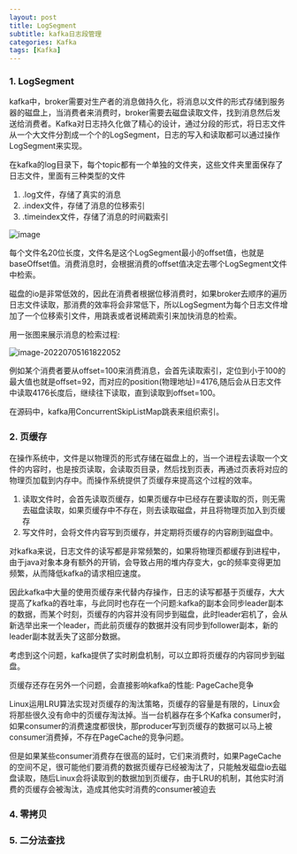 ```yaml
---
layout: post
title: LogSegment
subtitle: kafka日志段管理
categories: Kafka
tags: [Kafka]
---
```


### 1. LogSegment

kafka中，broker需要对生产者的消息做持久化，将消息以文件的形式存储到服务器的磁盘上，当消费者来消费时，broker需要去磁盘读取文件，找到消息然后发送给消费者。Kafka对日志持久化做了精心的设计，通过分段的形式，将日志文件从一个大文件分割成一个个的LogSegment，日志的写入和读取都可以通过操作LogSegment来实现。



在kafka的log目录下，每个topic都有一个单独的文件夹，这些文件夹里面保存了日志文件，里面有三种类型的文件

1. .log文件，存储了真实的消息
2. .index文件，存储了消息的位移索引
3. .timeindex文件，存储了消息的时间戳索引

![image](https://jiang523.github.io/images/2022-07-01-kafka-logSegment/69e4b0a6.png)

每个文件名20位长度，文件名是这个LogSegment最小的offset值，也就是baseOffset值。消费消息时，会根据消费的offset值决定去哪个LogSegment文件中检索。



磁盘的io是非常低效的，因此在消费者根据位移消费时，如果broker去顺序的遍历日志文件读取，那消费的效率将会非常低下，所以LogSegment为每个日志文件增加了一个位移索引文件，用跳表或者说稀疏索引来加快消息的检索。



用一张图来展示消息的检索过程:

![image-20220705161822052](https://jiang523.github.io/images/2022-07-01-kafka-logSegment/image-20220705161822052.png)

例如某个消费者要从offset=100来消费消息，会首先读取索引，定位到小于100的最大值也就是offset=92，而对应的position(物理地址)=4176,随后会从日志文件中读取4176长度后，继续往下读取，直到读取到offset=100。



在源码中，kafka用ConcurrentSkipListMap跳表来组织索引。

### 2. 页缓存

在操作系统中，文件是以物理页的形式存储在磁盘上的，当一个进程去读取一个文件的内容时，也是按页读取，会读取页目录，然后找到页表，再通过页表将对应的物理页加载到内存中。而操作系统提供了页缓存来提高这个过程的效率。

1. 读取文件时，会首先读取页缓存，如果页缓存中已经存在要读取的页，则无需去磁盘读取，如果页缓存中不存在，则去读取磁盘，并且将物理页加入到页缓存
2. 写文件时，会将文件内容写到页缓存，并定期将页缓存的内容刷到磁盘中。

对kafka来说，日志文件的读写都是非常频繁的，如果将物理页都缓存到进程中，由于java对象本身有额外的开销，会导致占用的堆内存变大，gc的频率变得更加频繁，从而降低kafka的请求相应速度。



因此kafka中大量的使用页缓存来代替内存操作，日志的读写都基于页缓存，大大提高了kafka的吞吐率，与此同时也存在一个问题:kafka的副本会同步leader副本的数据，而某个时刻，页缓存的内容并没有同步到磁盘，此时leader宕机了，会从新选举出来一个leader，而此前页缓存的数据并没有同步到follower副本，新的leader副本就丢失了这部分数据。



考虑到这个问题，kafka提供了实时刷盘机制，可以立即将页缓存的内容同步到磁盘。



页缓存还存在另外一个问题，会直接影响kafka的性能: PageCache竞争



Linux运用LRU算法实现对页缓存的淘汰策略，页缓存的容量是有限的，Linux会将那些很久没有命中的页缓存淘汰掉。当一台机器存在多个Kafka consumer时，如果consumer的消费速度都很快，那producer写到页缓存的数据可以马上被consumer消费掉，不存在PageCache的竞争问题。



但是如果某些consumer消费存在很高的延时，它们来消费时，如果PageCache的空间不足，很可能他们要消费的数据页缓存已经被淘汰了，只能触发磁盘io去磁盘读取，随后Linux会将读取到的数据加到页缓存，由于LRU的机制，其他实时消费的页缓存会被淘汰，造成其他实时消费的consumer被迫去

### 4. 零拷贝

### 5. 二分法查找

